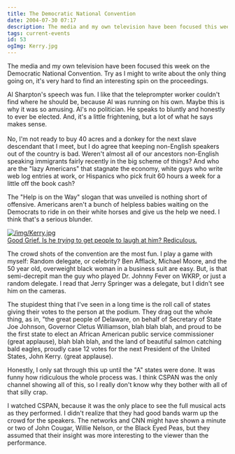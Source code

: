 ```yaml
---
title: The Democratic National Convention
date: 2004-07-30 07:17
description: The media and my own television have been focused this week on the Democratic National Convention.  Try as I might to write about the only thing going on, it's very hard to find an interesting spin on the proceedings.
tags: current-events
id: 53
ogImg: Kerry.jpg
---
```

The media and my own television have been focused this week on the Democratic National Convention.  Try as I might to write about the only thing going on, it's very hard to find an interesting spin on the proceedings.

Al Sharpton's speech was fun.  I like that the teleprompter worker couldn't find where he should be, because Al was running on his own.  Maybe this is why it was so amusing.  Al's no politician.  He speaks to bluntly and honestly to ever be elected.  And, it's a little frightening, but a lot of what he says makes sense.
<span class="spanEndPreview">&nbsp;</span><br /><br />  No, I'm not ready to buy 40 acres and a donkey for the next slave descendant that I meet, but I do agree that keeping non-English speakers out of the country is bad.  Weren't almost all of our ancestors non-English speaking immigrants fairly recently in the big scheme of things?  And who are the "lazy Americans" that stagnate the economy, white guys who write web log entries at work, or Hispanics who pick fruit 60 hours a week for a little off the book cash?

The "Help is on the Way" slogan that was unveiled is nothing short of offensive.  Americans aren't a bunch of helpless babies waiting on the Democrats to ride in on their white horses and give us the help we need.  I think that's a serious blunder.

<a class="lightview alignright" href="/img/Kerry.jpg" data-lightview-caption="Good Grief.  Is he <i>trying</i> to get people to laugh at him?  Rediculous." data-lightview-group="group1" style="width:350px;"><img src="/img/Kerry.jpg" alt="/img/Kerry.jpg"><br><span class="caption">Good Grief.  Is he <i>trying</i> to get people to laugh at him?  Rediculous.</span></a>

The crowd shots of the convention are the most fun.  I play a game with myself:  Random delegate, or celebrity?  Ben Afflack, Michael Moore, and the 50 year old, overweight black woman in a business suit are easy.  But, is that semi-decrepit man the guy who played Dr. Johnny Fever on WKRP, or just a random delegate.  I read that Jerry Springer was a delegate, but I didn't see him on the cameras.

The stupidest thing that I've seen in a long time is the roll call of states giving their votes to the person at the podium.  They drag out the whole thing, as in, "the great people of Delaware, on behalf of Secretary of State Joe Johnson, Governor Cletus Williamson, blah blah blah, and proud to be the first state to elect an African American public service commissioner (great applause), blah blah blah, and the land of beautiful salmon catching bald eagles, proudly case 12 votes for the next President of the United States, John Kerry. (great applause).

Honestly, I only sat through this up until the "A" states were done.  It was funny how ridiculous the whole process was.  I think CSPAN was the only channel showing all of this, so I really don't know why they bother with all of that silly crap.

I watched CSPAN, because it was the only place to see the full musical acts as they performed.  I didn't realize that they had good bands warm up the crowd for the speakers.  The networks and CNN might have shown a minute or two of John Cougar, Willie Nelson, or the Black Eyed Peas, but they assumed that their insight was more interesting to the viewer than the performance.
